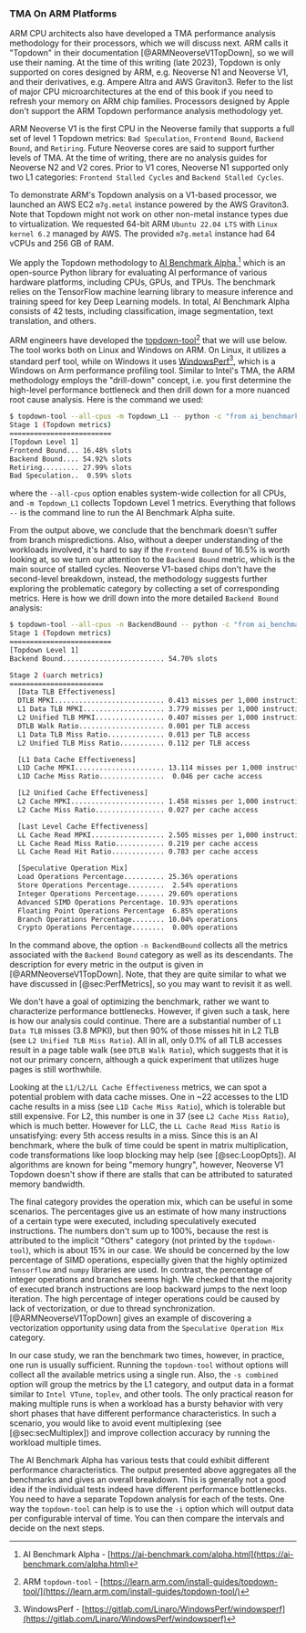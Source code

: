 ### TMA On ARM Platforms

ARM CPU architects also have developed a TMA performance analysis methodology for their processors, which we will discuss next. ARM calls it "Topdown" in their documentation [@ARMNeoverseV1TopDown], so we will use their naming. At the time of this writing (late 2023), Topdown is only supported on cores designed by ARM, e.g. Neoverse N1 and Neoverse V1, and their derivatives, e.g. Ampere Altra and AWS Graviton3. Refer to the list of major CPU microarchitectures at the end of this book if you need to refresh your memory on ARM chip families. Processors designed by Apple don't support the ARM Topdown performance analysis methodology yet.

ARM Neoverse V1 is the first CPU in the Neoverse family that supports a full set of level 1 Topdown metrics: `Bad Speculation`, `Frontend Bound`, `Backend Bound`, and `Retiring`. Future Neoverse cores are said to support further levels of TMA. At the time of writing, there are no analysis guides for Neoverse N2 and V2 cores. Prior to V1 cores, Neoverse N1 supported only two L1 categories: `Frontend Stalled Cycles` and `Backend Stalled Cycles`.

To demonstrate ARM's Topdown analysis on a V1-based processor, we launched an AWS EC2 `m7g.metal` instance powered by the AWS Graviton3. Note that Topdown might not work on other non-metal instance types due to virtualization. We requested 64-bit ARM `Ubuntu 22.04 LTS` with `Linux kernel 6.2` managed by AWS. The provided `m7g.metal` instance had 64 vCPUs and 256 GB of RAM.

We apply the Topdown methodology to [AI Benchmark Alpha](https://ai-benchmark.com/alpha.html),[^1] which is an open-source Python library for evaluating AI performance of various hardware platforms, including CPUs, GPUs, and TPUs. The benchmark relies on the TensorFlow machine learning library to measure inference and training speed for key Deep Learning models. In total, AI Benchmark Alpha consists of 42 tests, including classification, image segmentation, text translation, and others.

ARM engineers have developed the [topdown-tool](https://learn.arm.com/install-guides/topdown-tool/)[^2] that we will use below. The tool works both on Linux and Windows on ARM. On Linux, it utilizes a standard perf tool, while on Windows it uses [WindowsPerf](https://gitlab.com/Linaro/WindowsPerf/windowsperf)[^3], which  is a Windows on Arm performance profiling tool. Similar to Intel's TMA, the ARM methodology employs the "drill-down" concept, i.e. you first determine the high-level performance bottleneck and then drill down for a more nuanced root cause analysis. Here is the command we used:

```bash
$ topdown-tool --all-cpus -m Topdown_L1 -- python -c "from ai_benchmark import AIBenchmark; results = AIBenchmark(use_CPU=True).run()"
Stage 1 (Topdown metrics)
=========================
[Topdown Level 1]
Frontend Bound... 16.48% slots
Backend Bound.... 54.92% slots
Retiring......... 27.99% slots
Bad Speculation..  0.59% slots
```

where the `--all-cpus` option enables system-wide collection for all CPUs, and `-m Topdown_L1` collects Topdown Level 1 metrics. Everything that follows `--` is the command line to run the AI Benchmark Alpha suite.

From the output above, we conclude that the benchmark doesn't suffer from branch mispredictions. Also, without a deeper understanding of the workloads involved, it's hard to say if the `Frontend Bound` of 16.5% is worth looking at, so we turn our attention to the `Backend Bound` metric, which is the main source of stalled cycles. Neoverse V1-based chips don't have the second-level breakdown, instead, the methodology suggests further exploring the problematic category by collecting a set of corresponding metrics. Here is how we drill down into the more detailed `Backend Bound` analysis:

```bash
$ topdown-tool --all-cpus -n BackendBound -- python -c "from ai_benchmark import AIBenchmark; results = AIBenchmark(use_CPU=True).run()"
Stage 1 (Topdown metrics)
=========================
[Topdown Level 1]
Backend Bound......................... 54.70% slots

Stage 2 (uarch metrics)
=======================
  [Data TLB Effectiveness]
  DTLB MPKI........................... 0.413 misses per 1,000 instructions
  L1 Data TLB MPKI.................... 3.779 misses per 1,000 instructions
  L2 Unified TLB MPKI................. 0.407 misses per 1,000 instructions
  DTLB Walk Ratio..................... 0.001 per TLB access
  L1 Data TLB Miss Ratio.............. 0.013 per TLB access
  L2 Unified TLB Miss Ratio........... 0.112 per TLB access

  [L1 Data Cache Effectiveness]
  L1D Cache MPKI...................... 13.114 misses per 1,000 instructions
  L1D Cache Miss Ratio................  0.046 per cache access

  [L2 Unified Cache Effectiveness]
  L2 Cache MPKI....................... 1.458 misses per 1,000 instructions
  L2 Cache Miss Ratio................. 0.027 per cache access

  [Last Level Cache Effectiveness]
  LL Cache Read MPKI.................. 2.505 misses per 1,000 instructions
  LL Cache Read Miss Ratio............ 0.219 per cache access
  LL Cache Read Hit Ratio............. 0.783 per cache access

  [Speculative Operation Mix]
  Load Operations Percentage.......... 25.36% operations
  Store Operations Percentage.........  2.54% operations
  Integer Operations Percentage....... 29.60% operations
  Advanced SIMD Operations Percentage. 10.93% operations
  Floating Point Operations Percentage  6.85% operations
  Branch Operations Percentage........ 10.04% operations
  Crypto Operations Percentage........  0.00% operations
```

In the command above, the option `-n BackendBound` collects all the metrics associated with the `Backend Bound` category as well as its descendants. The description for every metric in the output is given in [@ARMNeoverseV1TopDown]. Note, that they are quite similar to what we have discussed in [@sec:PerfMetrics], so you may want to revisit it as well.

We don't have a goal of optimizing the benchmark, rather we want to characterize performance bottlenecks. However, if given such a task, here is how our analysis could continue. There are a substantial number of `L1 Data TLB` misses (3.8 MPKI), but then 90% of those misses hit in L2 TLB (see `L2 Unified TLB Miss Ratio`). All in all, only 0.1% of all TLB accesses result in a page table walk (see `DTLB Walk Ratio`), which suggests that it is not our primary concern, although a quick experiment that utilizes huge pages is still worthwhile.

Looking at the `L1/L2/LL Cache Effectiveness` metrics, we can spot a potential problem with data cache misses. One in ~22 accesses to the L1D cache results in a miss (see `L1D Cache Miss Ratio`), which is tolerable but still expensive. For L2, this number is one in 37 (see `L2 Cache Miss Ratio`), which is much better. However for LLC, the `LL Cache Read Miss Ratio` is unsatisfying: every 5th access results in a miss. Since this is an AI benchmark, where the bulk of time could be spent in matrix multiplication, code transformations like loop blocking may help (see [@sec:LoopOpts]). AI algorithms are known for being "memory hungry", however, Neoverse V1 Topdown doesn't show if there are stalls that can be attributed to saturated memory bandwidth.

The final category provides the operation mix, which can be useful in some scenarios. The percentages give us an estimate of how many instructions of a certain type were executed, including speculatively executed instructions. The numbers don't sum up to 100%, because the rest is attributed to the implicit "Others" category (not printed by the `topdown-tool`), which is about 15% in our case. We should be concerned by the low percentage of SIMD operations, especially given that the highly optimized `Tensorflow` and `numpy` libraries are used. In contrast, the percentage of integer operations and branches seems high. We checked that the majority of executed branch instructions are loop backward jumps to the next loop iteration. The high percentage of integer operations could be caused by lack of vectorization, or due to thread synchronization. [@ARMNeoverseV1TopDown] gives an example of discovering a vectorization opportunity using data from the `Speculative Operation Mix` category. 

In our case study, we ran the benchmark two times, however, in practice, one run is usually sufficient. Running the `topdown-tool` without options will collect all the available metrics using a single run. Also, the `-s combined` option will group the metrics by the L1 category, and output data in a format similar to `Intel VTune`, `toplev`, and other tools. The only practical reason for making multiple runs is when a workload has a bursty behavior with very short phases that have different performance characteristics. In such a scenario, you would like to avoid event multiplexing (see [@sec:secMultiplex]) and improve collection accuracy by running the workload multiple times. 

The AI Benchmark Alpha has various tests that could exhibit different performance characteristics. The output presented above aggregates all the benchmarks and gives an overall breakdown. This is generally not a good idea if the individual tests indeed have different performance bottlenecks. You need to have a separate Topdown analysis for each of the tests. One way the `topdown-tool` can help is to use the `-i` option which will output data per configurable interval of time. You can then compare the intervals and decide on the next steps.

[^1]: AI Benchmark Alpha - [https://ai-benchmark.com/alpha.html](https://ai-benchmark.com/alpha.html)
[^2]: ARM `topdown-tool` - [https://learn.arm.com/install-guides/topdown-tool/](https://learn.arm.com/install-guides/topdown-tool/)
[^3]: WindowsPerf - [https://gitlab.com/Linaro/WindowsPerf/windowsperf](https://gitlab.com/Linaro/WindowsPerf/windowsperf)
